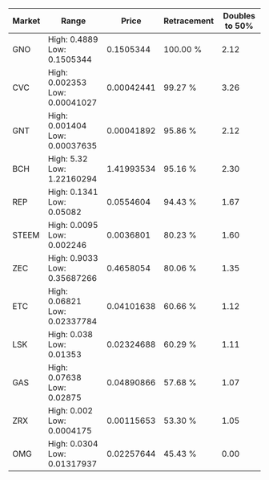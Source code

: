 | Market | Range | Price| Retracement | Doubles to 50% |
| --- | --- | --- | --- | --- |
| GNO | High: 0.4889<br />Low: 0.1505344 | 0.1505344 | 100.00 % | 2.12 |
| CVC | High: 0.002353<br />Low: 0.00041027 | 0.00042441 | 99.27 % | 3.26 |
| GNT | High: 0.001404<br />Low: 0.00037635 | 0.00041892 | 95.86 % | 2.12 |
| BCH | High: 5.32<br />Low: 1.22160294 | 1.41993534 | 95.16 % | 2.30 |
| REP | High: 0.1341<br />Low: 0.05082 | 0.0554604 | 94.43 % | 1.67 |
| STEEM | High: 0.0095<br />Low: 0.002246 | 0.0036801 | 80.23 % | 1.60 |
| ZEC | High: 0.9033<br />Low: 0.35687266 | 0.4658054 | 80.06 % | 1.35 |
| ETC | High: 0.06821<br />Low: 0.02337784 | 0.04101638 | 60.66 % | 1.12 |
| LSK | High: 0.038<br />Low: 0.01353 | 0.02324688 | 60.29 % | 1.11 |
| GAS | High: 0.07638<br />Low: 0.02875 | 0.04890866 | 57.68 % | 1.07 |
| ZRX | High: 0.002<br />Low: 0.0004175 | 0.00115653 | 53.30 % | 1.05 |
| OMG | High: 0.0304<br />Low: 0.01317937 | 0.02257644 | 45.43 % | 0.00 |

